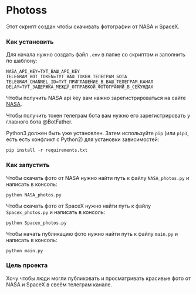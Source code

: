 # Photoss
Этот скрипт создан чтобы скачивать фотографии от NASA и SpaceX.

### Как установить
Для начала нужно создать файл `.env` в папке со скриптом и заполнить по шаблону:
```
NASA_API_KEY=ТУТ_ВАШ_API_KEY
TELEGRAM_BOT_TOKEN=ТУТ_ВАШ_ТОКЕН_ТЕЛЕГРАМ_БОТА
TELEGRAM_CHANNEL_ID=ТУТ_ПРИГЛАШЕНИЕ_В_ВАШ_ТЕЛЕГРАМ_КАНАЛ
DELAY=ТУТ_ЗАДЕРЖКА_МЕЖДУ_ОТПРАВКОЙ_ФОТОГРАФИЙ_В_СЕКУНДАХ
```

Чтобы получить NASA api key вам нажно зарегистрироваться на сайте [NASA](https://api.nasa.gov/).

Чтобы получить токен телеграм бота вам нужно его зарегистрировать у главного бота @BotFather.

Python3 должен быть уже установлен. 
Затем используйте `pip` (или `pip3`, есть есть конфликт с Python2) для установки зависимостей:
```
pip install -r requirements.txt
```
### Как запустить
Чтобы скачать фото от NASA нужно найти путь к файлу `NASA_photos.py` и написать в консоль:
```
python NASA_photos.py
```
Чтобы скачать фото от SpaceX нужно найти путь к файлу `Spacex_photos.py` и написать в консоль:
```
python Spacex_photos.py
```
Чтобы начать публикацию фото нужно найти путь к файлу `main.py` и написать в консоль:
```
python main.py
```

### Цель проекта
Хочу чтобы люди могли публиковать и просматривать красивые фото от NASA и SpaceX в свеём телеграм канале.
